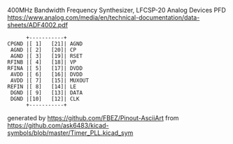 400MHz Bandwidth Frequency Synthesizer, LFCSP-20
Analog Devices PFD
https://www.analog.com/media/en/technical-documentation/data-sheets/ADF4002.pdf


	      +-----------+
	CPGND |[ 1]   [21]| AGND
	 AGND |[ 2]   [20]| CP
	 AGND |[ 3]   [19]| RSET
	RFINB |[ 4]   [18]| VP
	RFINA |[ 5]   [17]| DVDD
	 AVDD |[ 6]   [16]| DVDD
	 AVDD |[ 7]   [15]| MUXOUT
	REFIN |[ 8]   [14]| LE
	 DGND |[ 9]   [13]| DATA
	 DGND |[10]   [12]| CLK
	      +-----------+


generated by https://github.com/FBEZ/Pinout-AsciiArt from https://github.com/ask6483/kicad-symbols/blob/master/Timer_PLL.kicad_sym